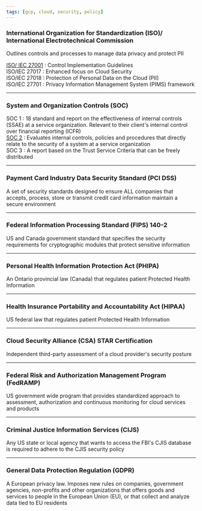 ```yaml
---
tags: [gcp, cloud, security, policy]
---
```


### International Organization for Standardization (ISO)/ International Electrotechnical Commission

Outlines controls and processes to manage data privacy and protect PII

<u>ISO/ IEC 27001</u> : Control Implementation Guidelines  
ISO/IEC 27017 : Enhanced focus on Cloud Security  
ISO/IEC 27018 : Protection of Personal Data on the Cloud (PII)  
ISO/IEC 27701 : Privacy Information Management System (PIMS) framework

---

### System and Organization Controls (SOC)

SOC 1 : 18 standard and report on the effectiveness of internal controls (SSAE) at a service organization. Relevant to their client's internal control over financial reporting (ICFR)  
<u>SOC 2</u> : Evaluates internal controls, policies and procedures that directly relate to the security of a system at a service organization  
SOC 3 : A report based on the Trust Service Criteria that can be freely distributed

---

### Payment Card Industry Data Security Standard (PCI DSS)

A set of security standards designed to ensure ALL companies that accepts, process, store or transmit credit card information maintain a secure environment

---

### Federal Information Processing Standard (FIPS) 140-2

US and Canada government standard that specifies the security requirements for cryptographic modules that protect sensitive information

---

### Personal Health Information Protection Act (PHIPA)

An Ontario provincial law (Canada) that regulates patient Protected Health Information

---

### Health Insurance Portability and Accountability Act (HIPAA)

US federal law that regulates patient Protected Health Information

---

### Cloud Security Alliance (CSA) STAR Certification

Independent third-party assessment of a cloud provider's security posture

---

### Federal Risk and Authorization Management Program (FedRAMP)

US government wide program that provides standardized approach to assessment, authorization and continuous monitoring for cloud services and products

---

### Criminal Justice Information Services (CIJS)

Any US state or local agency that wants to access the FBI's CJIS database is required to adhere to the CJIS security policy

---

### General Data Protection Regulation (GDPR)

A European privacy law. Imposes new rules on companies, government agencies, non-profits and other organizations that offers goods and services to people in the European Union (EU), or that collect and analyze data tied to EU residents
